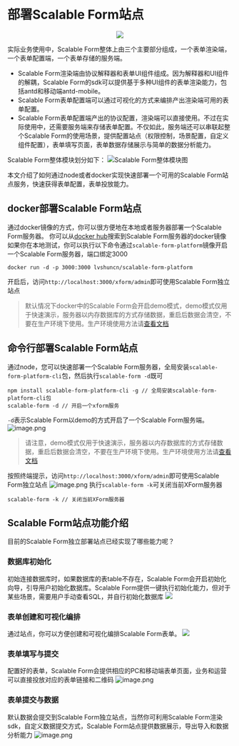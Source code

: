 # 部署Scalable Form站点

<p align="center">
  <a href="https://github.com/alibaba/scalable-form-platform" target="_blank">
    <img max-width="1440" src="https://img.alicdn.com/tfs/TB1MnB9z7Y2gK0jSZFgXXc5OFXa-1440-900.png" />
  </a>
</p>

实际业务使用中，Scalable Form整体上由三个主要部分组成，一个表单渲染端，一个表单配置端，一个表单存储的服务端。

- Scalable Form渲染端由协议解释器和表单UI组件组成。因为解释器和UI组件的解耦，Scalable Form的sdk可以提供基于多种UI组件的表单渲染能力，包括antd和移动端antd-mobile。
- Scalable Form表单配置端可以通过可视化的方式来编排产出渲染端可用的表单配置。
- Scalable Form表单配置端产出的协议配置，渲染端可以直接使用。不过在实际使用中，还需要服务端来存储表单配置。不仅如此，服务端还可以串联起整个Scalable Form的使用场景，提供配置站点（权限控制，场景配置，自定义组件配置），表单填写页面，表单数据存储展示与简单的数据分析能力。

Scalable Form整体模块划分如下：
![Scalable Form整体模块图](https://img.alicdn.com/tfs/TB1oYCHAlr0gK0jSZFnXXbRRXXa-2870-1372.png)

本文介绍了如何通过node或者docker实现快速部署一个可用的Scalable Form站点服务，快速获得表单配置，表单投放能力。

## docker部署Scalable Form站点
通过docker镜像的方式，你可以很方便地在本地或者服务器部署一个Scalable Form服务器。
你可以从[docker hub](https://hub.docker.com/repository/docker/lvshuncn/scalable-form-platform/general)搜索到Scalable Form服务器的docker镜像
如果你在本地测试，你可以执行以下命令通过`scalable-form-platform`镜像开启一个Scalable Form服务器，端口绑定3000
```
docker run -d -p 3000:3000 lvshuncn/scalable-form-platform
```
开启后，访问`http://localhost:3000/xform/admin`即可使用Scalable Form独立站点
> 默认情况下docker中的Scalable Form会开启demo模式，demo模式仅用于快速演示，服务器以内存数据库的方式存储数据，重启后数据会清空，不要在生产环境下使用。生产环境使用方法请[查看文档](https://scalable-form-platform.github.io/#/zh/%E4%BD%BF%E7%94%A8dockerr)
>
## 命令行部署Scalable Form站点
通过node，您可以快速部署一个Scalable Form服务器，全局安装`scalable-form-platform-cli`包，然后执行`scalable-form -d`既可
```
npm install scalable-form-platform-cli -g // 全局安装scalable-form-platform-cli包
scalable-form -d // 开启一个xform服务
```

`-d`表示Scalable Form以demo的方式开启了一个Scalable Form服务端。
![image.png](https://ata2-img.cn-hangzhou.oss-pub.aliyun-inc.com/c0483e74811b6077b6c8e1e1f079f601.png)
> 请注意，demo模式仅用于快速演示，服务器以内存数据库的方式存储数据，重启后数据会清空，不要在生产环境下使用。生产环境使用方法请[查看文档](https://scalable-form-platform.github.io/#/zh/%E4%BD%BF%E7%94%A8Node)

按照终端提示，访问`http://localhost:3000/xform/admin`即可使用Scalable Form独立站点
![image.png](https://ata2-img.cn-hangzhou.oss-pub.aliyun-inc.com/621da551a9fc8eec54e7f35e7f6068ff.png)
执行`scalable-form -k`可关闭当前XForm服务器
```
scalable-form -k // 关闭当前XForm服务器
```

## Scalable Form站点功能介绍

目前的Scalable Form独立部署站点已经实现了哪些能力呢？

### 数据库初始化
初始连接数据库时，如果数据库的表table不存在，Scalable Form会开启初始化向导，引导用户初始化数据库。Scalable Form提供一键执行初始化能力，但对于某些场景，需要用户手动查看SQL，并自行初始化数据库
![](https://img.alicdn.com/tfs/TB1yMYunp67gK0jSZPfXXahhFXa-2238-1452.gif)

### 表单创建和可视化编排
通过站点，你可以方便创建和可视化编排Scalable Form表单。
![](https://img.alicdn.com/tfs/TB1o6P5nvb2gK0jSZK9XXaEgFXa-2238-1452.gif)

### 表单填写与提交
配置好的表单，Scalable Form会提供相应的PC和移动端表单页面，业务和运营可以直接投放对应的表单链接和二维码
![image.png](https://img.alicdn.com/tfs/TB1Vw__nrH1gK0jSZFwXXc7aXXa-2238-1522.gif)

### 表单提交与数据
默认数据会提交到Scalable Form独立站点，当然你可利用Scalable Form渲染sdk，自定义数据提交方式，Scalable Form站点提供数据展示，导出导入和数据分析能力
![image.png](https://img.alicdn.com/tfs/TB12wj6nEH1gK0jSZSyXXXtlpXa-2238-1522.gif)


